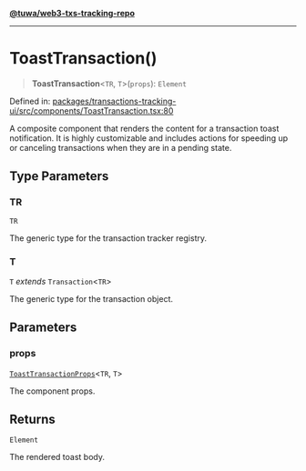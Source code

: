[**@tuwa/web3-txs-tracking-repo**](../../../README.md)

***

# ToastTransaction()

> **ToastTransaction**\<`TR`, `T`\>(`props`): `Element`

Defined in: [packages/transactions-tracking-ui/src/components/ToastTransaction.tsx:80](https://github.com/TuwaIO/web3-transactions-tracking/blob/b389bfa5867b1844b26d40be43be5bc5566575ea/packages/transactions-tracking-ui/src/components/ToastTransaction.tsx#L80)

A composite component that renders the content for a transaction toast notification.
It is highly customizable and includes actions for speeding up or canceling transactions
when they are in a pending state.

## Type Parameters

### TR

`TR`

The generic type for the transaction tracker registry.

### T

`T` *extends* `Transaction`\<`TR`\>

The generic type for the transaction object.

## Parameters

### props

[`ToastTransactionProps`](../type-aliases/ToastTransactionProps.md)\<`TR`, `T`\>

The component props.

## Returns

`Element`

The rendered toast body.
